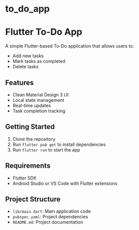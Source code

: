 # to_do_app

# Flutter To-Do App

A simple Flutter-based To-Do application that allows users to:
- Add new tasks
- Mark tasks as completed
- Delete tasks

## Features
- Clean Material Design 3 UI
- Local state management
- Real-time updates
- Task completion tracking

## Getting Started

1. Clone the repository
2. Run `flutter pub get` to install dependencies
3. Run `flutter run` to start the app

## Requirements
- Flutter SDK
- Android Studio or VS Code with Flutter extensions

## Project Structure
- `lib/main.dart`: Main application code
- `pubspec.yaml`: Project dependencies
- `README.md`: Project documentation
